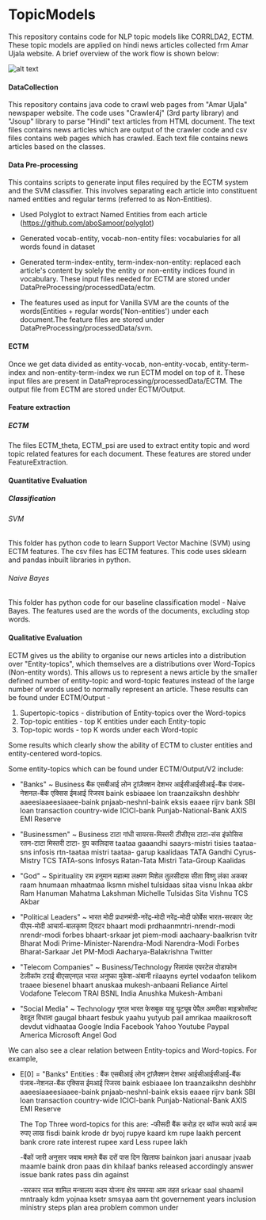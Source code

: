 # TopicModels
This repository contains code for NLP topic models like CORRLDA2, ECTM. These topic models are applied on hindi news articles collected frm Amar Ujala website. A brief overview of the work flow is shown below:
 
![alt text](https://github.com/singhya/TopicModels/blob/master/Workflow.jpg "ECTM model for Hindi news articles")


#### DataCollection
This repository contains java code to crawl web pages from "Amar Ujala" newspaper website. The code uses "Crawler4j" (3rd party library) and "Jsoup" library to parse "Hindi" text articles from HTML document. The text files contains news articles which are output of the crawler code and csv files contains web pages which has crawled. Each text file contains news articles based on the classes.

#### Data Pre-processing
This contains scripts to generate input files required by the ECTM system and the SVM classifier. This involves separating each article into constituent named entities and regular terms (referred to as Non-Entities).
- Used Polyglot to extract Named Entities from each article (https://github.com/aboSamoor/polyglot)
- Generated vocab-entity, vocab-non-entity files: vocabularies for all words found in dataset
- Generated term-index-entity, term-index-non-entity: replaced each article's content by solely the entity or non-entity indices found in vocabulary. These input files needed for ECTM are stored under DataPreProcessing/processedData/ectm.

-  The features used as input for Vanilla SVM are the counts of the words(Entities + regular words('Non-entities') under each document.The feature files are stored under DataPreProcessing/processedData/svm.

#### ECTM
Once we get data divided as entity-vocab, non-entity-vocab, entity-term-index and non-entity-term-index we run ECTM model on top of it. These input files are present in DataPreprocessing/processedData/ECTM. The output file from ECTM are stored under ECTM/Output.

#### Feature extraction 
##### ECTM
The files ECTM_theta, ECTM_psi are used to extract entity topic and word topic related features for each document. These features are stored under FeatureExtraction.

#### Quantitative Evaluation
##### Classification
###### SVM
This folder has python code to learn Support Vector Machine (SVM) using ECTM features. The csv files has ECTM features. This code uses sklearn and pandas inbuilt libraries in python.

###### Naive Bayes
This folder has python code for our baseline classification model - Naive Bayes. The features used are the words of the documents, excluding stop words. 

#### Qualitative Evaluation

ECTM gives us the ability to organise our news articles into a distribution over "Entity-topics", which themselves are a distributions over Word-Topics (Non-entity words). This allows us to represent a news article by the smaller defined number of entity-topic and word-topic features instead of the large number of words used to normally represent an article. These results can be found under ECTM/Output -
1. Supertopic-topics - distribution of Entity-topics over the Word-topics 
2. Top-topic entities - top K entities under each Entity-topic
3. Top-topic words - top K words under each Word-topic

Some results which clearly show the ability of ECTM to cluster entities and entity-centered word-topics. 

Some entity-topics which can be found under ECTM/Output/V2 include:
- "Banks" ~ Business
  बैंक    एसबीआई  लोन  ट्रांज़ैक्शन         देशभर        आईसीआईसीआई-बैंक        पंजाब-नेशनल-बैंक         एक्सिस ईमआई  रिजरव 
  baink esbiaaee lon  traanzaikshn  deshbhr      aaeesiaaeesiaaee-baink pnjaab-neshnl-baink   eksis eaaee  rijrv 
  bank  SBI      loan transaction   country-wide ICICI-bank             Punjab-National-Bank  AXIS   EMI   Reserve

- "Businessmen" ~ Business
  टाटा    गांधी      सायरस-मिस्तरी     टीसीएस टाटा-संस     इंफोसिस  रतन-टाटा    मिस्तरी   टाटा- ग्रुप       कालिदास
  taataa gaaandhi saayrs-mistri  tisies taataa-sns infosis rtn-taataa mistri taataa- garup kaalidaas
  TATA   Gandhi   Cyrus-Mistry   TCS    TATA-sons  Infosys Ratan-Tata Mistri Tata-Group    Kaalidas
  
- "God" ~ Spirituality
  राम   हनुमान   महात्मा     लक्ष्मण    मिशेल     तुलसीदास   सीता   विष्णु    लंका  अकबर
  raam hnumaan mhaatmaa lksmn    mishel   tulsidaas sitaa visnu  lnkaa akbr
  Ram  Hanuman Mahatma  Lakshman Michelle Tulsidas  Sita  Vishnu TCS   Akbar
  
- "Political Leaders" ~ 
  भारत    मोदी  प्रधानमंत्री-नरेंद्र-मोदी               नरेंद्र-मोदी       फोर्बेस   भारत-सरकार      जेट  पीएम-मोदी  आचार्य-बालकृष्ण ट्विटर
  bhaart modi prdhaanmntri-nrendr-modi     nrendr-modi   forbes bhaart-srkaar  jet piem-modi aachaary-baalkrisn tvitr
  Bharat Modi Prime-Minister-Narendra-Modi Narendra-Modi Forbes Bharat-Sarkaar Jet PM-Modi   Aacharya-Balakrishna Twitter
  
- "Telecom Companies" ~ Business/Technology
  रिलायंस    एयरटेल  वोडाफोन   टेलीकॉम  टराई    बीएसएनएल भारत    अनुष्का   मुकेश-अंबानी 
  rilaayns eyrtel vodaafon telikom traaee biesenel bhaart anuskaa mukesh-anbaani 
  Reliance Airtel Vodafone Telecom TRAI   BSNL     India  Anushka Mukesh-Ambani
  
- "Social Media" ~ Technology
  गूगल    भारत    फेसबुक   याहू    यूट्यूब    पेपैल   अमरीका   माइक्रोसॉफ्ट    देवदूत   विधाता 
  gaugal bhaart fesbuk   yaahu yutyub  pail   amrikaa maaikrosoft devdut vidhaataa 
  Google India  Facebook Yahoo Youtube Paypal America Microsoft   Angel  God
  
We can also see a clear relation between Entity-topics and Word-topics. For example, 

 - E[0] = "Banks" 
   Entities :
   बैंक    एसबीआई  लोन  ट्रांज़ैक्शन         देशभर        आईसीआईसीआई-बैंक        पंजाब-नेशनल-बैंक         एक्सिस ईमआई  रिजरव 
   baink esbiaaee lon  traanzaikshn  deshbhr      aaeesiaaeesiaaee-baink pnjaab-neshnl-baink   eksis eaaee  rijrv 
   bank  SBI      loan transaction   country-wide ICICI-bank             Punjab-National-Bank  AXIS   EMI   Reserve

   The Top Three word-topics for this are:
   -फीसदी    बैंक   करोड़  दर  ब्यॉज रूपये   कार्ड   कम रुपए  लाख
    fisdi   baink krode dr byoj rupye kaard km  rupe laakh
    percent bank  crore rate interest rupee xard Less rupee lakh

   -बैंकों जारी अनुसार जवाब मामले बैंक दरों पास दिन खिलाफ 
    bainkon jaari anusaar jvaab maamle baink dron paas din khilaaf
    banks released accordingly answer issue bank rates pass din against

   -सरकार साल शामिल मन्त्रालय कदम योजना क्षेत्र समस्या आम तहत 
    srkaar saal shaamil mntraaly kdm yojnaa ksetr smsyaa aam tht 
    governement years inclusion ministry steps plan area problem common under
  
   
   
   
  

